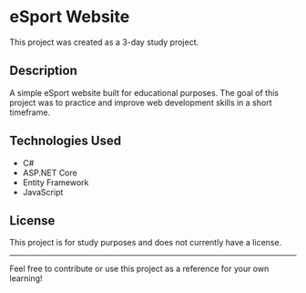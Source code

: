 # eSport Website

This project was created as a 3-day study project.

## Description

A simple eSport website built for educational purposes. The goal of this project was to practice and improve web development skills in a short timeframe.

## Technologies Used

- C#
- ASP.NET Core
- Entity Framework
- JavaScript

## License

This project is for study purposes and does not currently have a license.

---

Feel free to contribute or use this project as a reference for your own learning!
